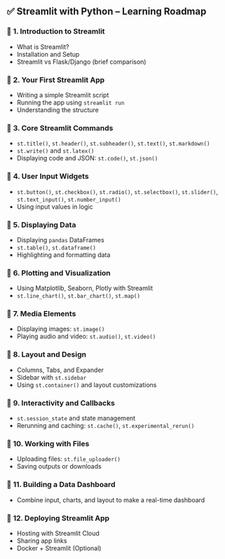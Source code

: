

## ✅ **Streamlit with Python – Learning Roadmap**

### 🔹 **1. Introduction to Streamlit**

* What is Streamlit?
* Installation and Setup
* Streamlit vs Flask/Django (brief comparison)

### 🔹 **2. Your First Streamlit App**

* Writing a simple Streamlit script
* Running the app using `streamlit run`
* Understanding the structure

### 🔹 **3. Core Streamlit Commands**

* `st.title()`, `st.header()`, `st.subheader()`, `st.text()`, `st.markdown()`
* `st.write()` and `st.latex()`
* Displaying code and JSON: `st.code()`, `st.json()`

### 🔹 **4. User Input Widgets**

* `st.button()`, `st.checkbox()`, `st.radio()`, `st.selectbox()`, `st.slider()`, `st.text_input()`, `st.number_input()`
* Using input values in logic

### 🔹 **5. Displaying Data**

* Displaying `pandas` DataFrames
* `st.table()`, `st.dataframe()`
* Highlighting and formatting data

### 🔹 **6. Plotting and Visualization**

* Using Matplotlib, Seaborn, Plotly with Streamlit
* `st.line_chart()`, `st.bar_chart()`, `st.map()`

### 🔹 **7. Media Elements**

* Displaying images: `st.image()`
* Playing audio and video: `st.audio()`, `st.video()`

### 🔹 **8. Layout and Design**

* Columns, Tabs, and Expander
* Sidebar with `st.sidebar`
* Using `st.container()` and layout customizations

### 🔹 **9. Interactivity and Callbacks**

* `st.session_state` and state management
* Rerunning and caching: `st.cache()`, `st.experimental_rerun()`

### 🔹 **10. Working with Files**

* Uploading files: `st.file_uploader()`
* Saving outputs or downloads

### 🔹 **11. Building a Data Dashboard**

* Combine input, charts, and layout to make a real-time dashboard

### 🔹 **12. Deploying Streamlit App**

* Hosting with Streamlit Cloud
* Sharing app links
* Docker + Streamlit (Optional)

